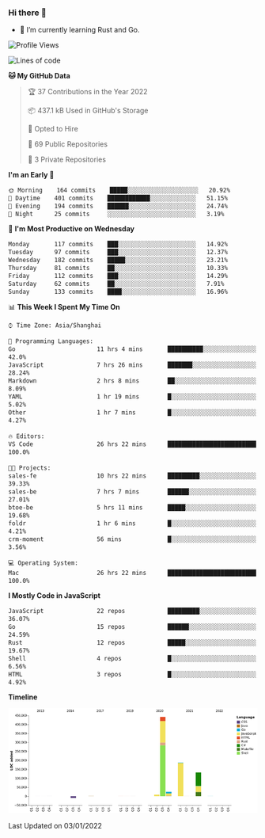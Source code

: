 ### Hi there 👋

- 🌱 I’m currently learning Rust and Go.

<!--START_SECTION:waka-->
![Profile Views](http://img.shields.io/badge/Profile%20Views-2-blue)

![Lines of code](https://img.shields.io/badge/From%20Hello%20World%20I%27ve%20Written-793%20Thousand%20lines%20of%20code-blue)

**🐱 My GitHub Data** 

> 🏆 37 Contributions in the Year 2022
 > 
> 📦 437.1 kB Used in GitHub's Storage 
 > 
> 💼 Opted to Hire
 > 
> 📜 69 Public Repositories 
 > 
> 🔑 3 Private Repositories  
 > 
**I'm an Early 🐤** 

```text
🌞 Morning    164 commits    █████░░░░░░░░░░░░░░░░░░░░   20.92% 
🌆 Daytime    401 commits    ████████████░░░░░░░░░░░░░   51.15% 
🌃 Evening    194 commits    ██████░░░░░░░░░░░░░░░░░░░   24.74% 
🌙 Night      25 commits     ░░░░░░░░░░░░░░░░░░░░░░░░░   3.19%

```
📅 **I'm Most Productive on Wednesday** 

```text
Monday       117 commits    ███░░░░░░░░░░░░░░░░░░░░░░   14.92% 
Tuesday      97 commits     ███░░░░░░░░░░░░░░░░░░░░░░   12.37% 
Wednesday    182 commits    █████░░░░░░░░░░░░░░░░░░░░   23.21% 
Thursday     81 commits     ██░░░░░░░░░░░░░░░░░░░░░░░   10.33% 
Friday       112 commits    ███░░░░░░░░░░░░░░░░░░░░░░   14.29% 
Saturday     62 commits     ██░░░░░░░░░░░░░░░░░░░░░░░   7.91% 
Sunday       133 commits    ████░░░░░░░░░░░░░░░░░░░░░   16.96%

```


📊 **This Week I Spent My Time On** 

```text
⌚︎ Time Zone: Asia/Shanghai

💬 Programming Languages: 
Go                       11 hrs 4 mins       ██████████░░░░░░░░░░░░░░░   42.0% 
JavaScript               7 hrs 26 mins       ███████░░░░░░░░░░░░░░░░░░   28.24% 
Markdown                 2 hrs 8 mins        ██░░░░░░░░░░░░░░░░░░░░░░░   8.09% 
YAML                     1 hr 19 mins        █░░░░░░░░░░░░░░░░░░░░░░░░   5.02% 
Other                    1 hr 7 mins         █░░░░░░░░░░░░░░░░░░░░░░░░   4.27%

🔥 Editors: 
VS Code                  26 hrs 22 mins      █████████████████████████   100.0%

🐱‍💻 Projects: 
sales-fe                 10 hrs 22 mins      █████████░░░░░░░░░░░░░░░░   39.33% 
sales-be                 7 hrs 7 mins        ██████░░░░░░░░░░░░░░░░░░░   27.01% 
btoe-be                  5 hrs 11 mins       █████░░░░░░░░░░░░░░░░░░░░   19.68% 
foldr                    1 hr 6 mins         █░░░░░░░░░░░░░░░░░░░░░░░░   4.21% 
crm-moment               56 mins             █░░░░░░░░░░░░░░░░░░░░░░░░   3.56%

💻 Operating System: 
Mac                      26 hrs 22 mins      █████████████████████████   100.0%

```

**I Mostly Code in JavaScript** 

```text
JavaScript               22 repos            █████████░░░░░░░░░░░░░░░░   36.07% 
Go                       15 repos            ██████░░░░░░░░░░░░░░░░░░░   24.59% 
Rust                     12 repos            █████░░░░░░░░░░░░░░░░░░░░   19.67% 
Shell                    4 repos             █░░░░░░░░░░░░░░░░░░░░░░░░   6.56% 
HTML                     3 repos             █░░░░░░░░░░░░░░░░░░░░░░░░   4.92%

```


**Timeline**

![Chart not found](https://raw.githubusercontent.com/elton/elton/main/charts/bar_graph.png) 


 Last Updated on 03/01/2022
<!--END_SECTION:waka-->

<!--
**elton/elton** is a ✨ _special_ ✨ repository because its `README.md` (this file) appears on your GitHub profile.

Here are some ideas to get you started:

- 🔭 I’m currently working on ...
- 🌱 I’m currently learning ...
- 👯 I’m looking to collaborate on ...
- 🤔 I’m looking for help with ...
- 💬 Ask me about ...
- 📫 How to reach me: ...
- 😄 Pronouns: ...
- ⚡ Fun fact: ...
-->
